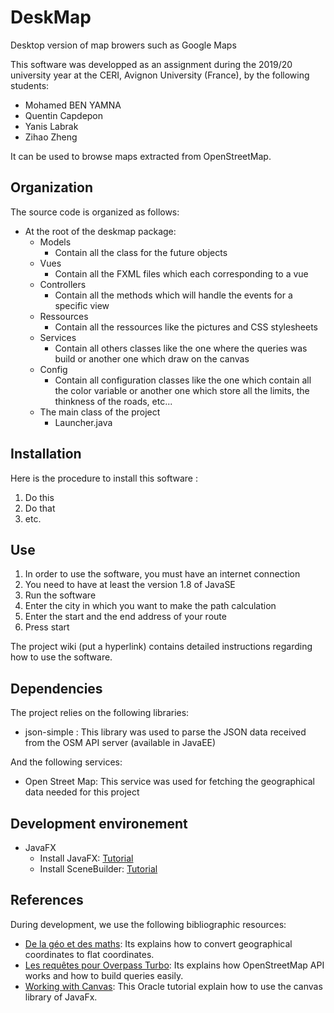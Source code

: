 # DeskMap

Desktop version of map browers such as Google Maps

This software was developped as an assignment during the 2019/20 university year at the CERI, Avignon University (France), by the following students:
* Mohamed BEN YAMNA
* Quentin Capdepon
* Yanis Labrak
* Zihao Zheng

It can be used to browse maps extracted from OpenStreetMap.


## Organization
The source code is organized as follows:

* At the root of the deskmap package:
     * Models
        * Contain all the class for the future objects
     * Vues
        * Contain all the FXML files which each corresponding to a vue	
     * Controllers
        * Contain all the methods which will handle the events for a specific view
     * Ressources
        * Contain all the ressources like the pictures and CSS stylesheets
     * Services
        * Contain all others classes like the one where the queries was build or another one which draw on the canvas
     * Config
        * Contain all configuration classes like the one which contain all the color variable or another one which store all the limits, the thinkness of the roads, etc...
     * The main class of the project
        * Launcher.java


## Installation
Here is the procedure to install this software :
1. Do this
2. Do that
3. etc.


## Use
1. In order to use the software, you must have an internet connection
2. You need to have at least the version 1.8 of JavaSE
3. Run the software
4. Enter the city in which you want to make the path calculation
5. Enter the start and the end address of your route
6. Press start

The project wiki (put a hyperlink) contains detailed instructions regarding how to use the software.


## Dependencies

The project relies on the following libraries:
* json-simple : This library was used to parse the JSON data received from the OSM API server (available in JavaEE)

And the following services:
* Open Street Map: This service was used for fetching the geographical data needed for this project

## Development environement
* JavaFX
    * Install JavaFX: [Tutorial](https://o7planning.org/fr/10619/installation-de-e-fx-clipse-sur-eclipse)
    * Install SceneBuilder: [Tutorial](https://o7planning.org/fr/10621/installez-javafx-scene-builder-dans-eclipse)

## References
During development, we use the following bibliographic resources:
* [De  la  géo  et  des  maths](https://blogs.msdn.microsoft.com/ogdifrance/2011/07/13/de-la-go-et-des-maths/?fbclid=IwAR3efsf9pp87SdKcxNy71T79GPfu7wcxwE-2JhpUWKYOhxW91f38fa_CynY): Its explains how to convert geographical coordinates to flat coordinates.
* [Les requêtes pour Overpass Turbo](http://www.crige-paca.org/index.php?eID=tx_crigedocuments&hash=a4103035&fid=3031): Its explains how OpenStreetMap API works and how to build queries easily.
* [Working  with  Canvas](https://docs.oracle.com/javafx/2/canvas/jfxpub-canvas.htm): This Oracle tutorial explain how to use the canvas library of JavaFx.